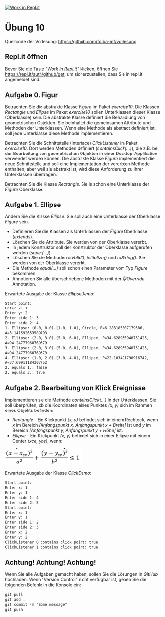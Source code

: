 [![Work in Repl.it](https://classroom.github.com/assets/work-in-replit-14baed9a392b3a25080506f3b7b6d57f295ec2978f6f33ec97e36a161684cbe9.svg)](https://classroom.github.com/online_ide?assignment_repo_id=3748873&assignment_repo_type=AssignmentRepo)
# Übung 10
Quellcode der Vorlesung: https://github.com/fdiba-inf/vorlesung
## Repl.it öffnen
Bevor Sie die Taste _"Work in Repl.it"_ klicken, öffnen Sie https://repl.it/auth/github/get, um sicherzustellen, dass Sie in repl.it angemeldet sind.
## Aufgabe 0. Figur
Betrachten Sie die abstrakte Klasse _Figure_ im Paket _exercise10_. 
Die Klassen _Rectangle_ und _Ellipse_ im Paket _exercise10_ sollen Unterklassen dieser Klasse (Oberklasse) sein. 
Die abstrakte Klasse definiert die Behandlung von geometrischen Objekten. 
Sie beinhaltet die gemeinsamen Attribute und Methoden der Unterklassen.
Wenn eine Methode als abstract definiert ist, soll jede Unterklasse diese Methode implementieren.

Betrachten Sie die Schnittstelle (Interface) _ClickListener_ im Paket _exercise10_. 
Dort werden Methoden definiert (_containsClick(...)_), die z.B. bei der Bearbeitung von geometrischen Objekten in einer Desktop-Applikation verwendet werden können. 
Die abstrakte Klasse _Figure_ implementiert die neue Schnittstelle und soll eine Implementation der vererbten Methode enthalten, 
aber weil sie abstrakt ist, wird diese Anforderung zu ihrer Unterklassen übertragen.

Betrachten Sie die Klasse _Rectangle_. Sie is schon eine Unterklasse der _Figure_ Oberklasse.
## Aufgabe 1. Ellipse
Ändern Sie die Klasse _Ellipse_. Sie soll auch eine Unterklasse der Oberklasse _Figure_ sein.
* Definieren Sie die Klassen als Unterklassen der _Figure_ Oberklasse (_extends_).
* Löschen Sie die Attribute. Sie werden von der Oberklasse vererbt.
* In jedem Konstruktor soll der Konstruktor der Oberklasse aufgerufen werden (_super(...)_).
* Löschen Sie die Methoden _isValid()_, _initialize()_ und _toString()_. Sie werden von der Oberklasse vererbt.
* Die Methode _equal(...)_ soll schon einen Parameter vom Typ _Figure_ bekommen.
* Annotieren Sie alle überschriebene Methoden mit der _@Override_ Annotation.

Erwartete Ausgabe der Klasse _EllipseDemo_:
``` 
Start point: 
Enter x: 1
Enter y: 2
Enter side 1: 3
Enter side 2: 4
1. Ellipse: (0.0, 0.0)-[1.0, 1.0], Circle, P=6.283185307179586, A=3.141592653589793
2. Ellipse: (2.0, 3.0)-[5.0, 6.0], Ellipse, P=34.628955940751425, A=94.24777960769379
3. Ellipse: (2.0, 3.0)-[5.0, 6.0], Ellipse, P=34.628955940751425, A=94.24777960769379
4. Ellipse: (1.0, 2.0)-[3.0, 4.0], Ellipse, P=22.103491790916742, A=37.69911184307752
2. equals 1.: false
2. equals 3.: true
``` 
## Aufgabe 2. Bearbeitung von Klick Ereignisse
Implementieren sie die Methode _containsClick(...)_ in der Unterklassen. Sie soll überprüfen, ob die Koordinaten eines Punktes _(x, y)_ sich im Rahmen eines Objekts befinden:
* _Rectangle_ - Ein Klickpunkt _(x, y)_ befindet sich in einem Rechteck, wenn _x_ im Bereich _[Anfangspunkt x, Anfangspunkt x + Breite]_ ist und _y_ im Bereich _[Anfangspunkt y, Anfangspunkt y + Höhe]_ ist.
* _Ellipse_ - Ein Klickpunkt _(x, y)_ befindet sich in einer Ellipse mit einem Center _(xce, yce)_, wenn:

<img src="https://github.com/fdiba-inf/vorlesung/raw/master/images/exercise10/ellipse-click.png" width="250">

Erwartete Ausgabe der Klasse _ClickDemo_:
``` 
Start point: 
Enter x: 1
Enter y: 1
Enter side 1: 4
Enter side 2: 5
Start point: 
Enter x: 1
Enter y: 1
Enter side 1: 2
Enter side 2: 3
Enter x: 2
Enter y: 2
ClickListener 0 contains click point: true
ClickListener 1 contains click point: true
``` 
## Achtung! Achtung! Achtung!
Wenn Sie alle Aufgaben gemacht haben, sollen Sie die Lösungen in _GitHub_ hochladen. 
Wenn "Version Control" nicht verfügbar ist, geben Sie die folgenden Befehle in die Konsole ein:
``` 
git pull
git add .
git commit -m "Some message"
git push
``` 
